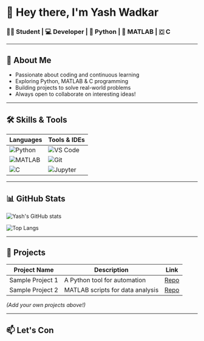 # 👋 Hey there, I'm **Yash Wadkar**

### 👨‍🎓 Student | 💻 Developer | 🐍 Python | 🧮 MATLAB | 🇨 C

---

## 🚀 About Me

- Passionate about coding and continuous learning  
- Exploring Python, MATLAB & C programming  
- Building projects to solve real-world problems  
- Always open to collaborate on interesting ideas!  

---

## 🛠️ Skills & Tools

| Languages | Tools & IDEs |
| --------- | ------------ |
| ![Python](https://img.shields.io/badge/-Python-3776AB?style=flat&logo=python&logoColor=white) | ![VS Code](https://img.shields.io/badge/-VS%20Code-0078D7?style=flat&logo=visual-studio-code&logoColor=white) |
| ![MATLAB](https://img.shields.io/badge/-MATLAB-0076A8?style=flat&logo=mathworks&logoColor=white) | ![Git](https://img.shields.io/badge/-Git-F05032?style=flat&logo=git&logoColor=white) |
| ![C](https://img.shields.io/badge/-C-555555?style=flat&logo=c&logoColor=white) | ![Jupyter](https://img.shields.io/badge/-Jupyter-F37626?style=flat&logo=jupyter&logoColor=white) |

---

## 📊 GitHub Stats

![Yash's GitHub stats](https://github-readme-stats.vercel.app/api?username=yashwadkar&show_icons=true&hide_border=true&theme=radical)

![Top Langs](https://github-readme-stats.vercel.app/api/top-langs/?username=yashwadkar&layout=compact&theme=radical)

---

## 🎯 Projects

| Project Name | Description | Link |
| ------------ | ----------- | ---- |
| Sample Project 1 | A Python tool for automation | [Repo](https://github.com/yashwadkar/sample-project-1) |
| Sample Project 2 | MATLAB scripts for data analysis | [Repo](https://github.com/yashwadkar/sample-project-2) |

*(Add your own projects above!)*

---

## 📫 Let's Con
